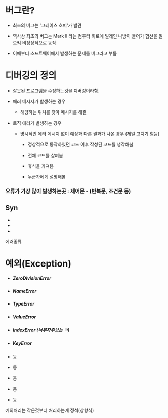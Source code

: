 # 버그란?

- 최초의 버그는 '그레이스 호퍼'가 발견

- 역사상 최초의 버그는 Mark ll 라는 컴퓨터 회로에 벌레인 나방이 들어가 합선을 일으켜 비정상적으로 동작

- 이때부터 소프트웨어에서 발생하는 문제를 버그라고 부름

# 디버깅의 정의

- 잘못된 프로그램을 수정하는것을 디버깅이라함. 

- 에러 메시지가 발생하는 경우
  
  - 해당하는 위치를 찾아 메시지를 해결

- 로직 에러가 발생하는 경우
  
  - 명시적인 에러 메시지 없이 예상과 다른 결과가 나온 경우 (제일 고치기 힘듬)
    
    - 정상적으로 동작하였던 코드 이후 작성된 코드를 생각해봄
    
    - 전체 코드를 살펴봄
    
    - 휴식을 가져봄
    
    - 누군가에게 설명해봄

### 오류가 가장 많이 발생하는곳 : 제어문 - (반복문, 조건문 등)

## Syn

-

-

-

에러종류 

# 예외(Exception)

- ##### ZeroDivisionError

- ##### NameError

- ##### TypeError

- ##### ValueError

- ##### IndexError (너무자주보는 ㅋ)

- ##### KeyError

- 등

- 등

- 등

- 등

- 등

예외처리는 작은것부터 처리하는게 정석(상향식)
